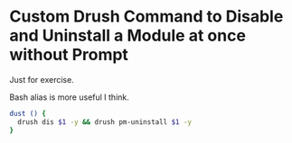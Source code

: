 # Custom Drush Command to Disable and Uninstall a Module at once without Prompt

Just for exercise.

Bash alias is more useful I think.

```bash
dust () {
  drush dis $1 -y && drush pm-uninstall $1 -y
}
```